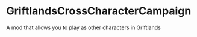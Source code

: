 # GriftlandsCrossCharacterCampaign
 A mod that allows you to play as other characters in Griftlands
